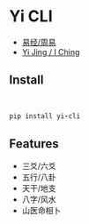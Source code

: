 # Yi CLI

- [易经/周易](https://zh.wikisource.org/wiki/%E5%91%A8%E6%98%93)
- [Yi Jing / I Ching](https://en.wikipedia.org/wiki/I_Ching)

## Install

```ruby


pip install yi-cli

```


## Features

- 三爻/六爻
- 五行/八卦
- 天干/地支
- 八字/风水
- 山医命相卜

